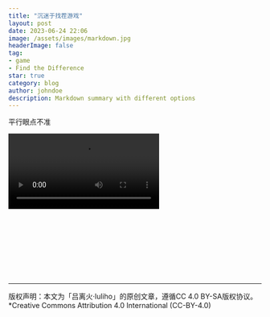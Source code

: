 ```yaml
---
title: "沉迷于找茬游戏"
layout: post
date: 2023-06-24 22:06
image: /assets/images/markdown.jpg
headerImage: false
tag:
- game
- Find the Difference
star: true
category: blog
author: johndoe
description: Markdown summary with different options
---
```


平行眼点不准

<!DOCTYPE html>
<html>
<head>
  <style>
    /* 使用 CSS 设置视频容器的样式 */
    #video-container {
      position: relative;
      padding-bottom: 56.25%; /* 16:9 宽高比视频的比例 */
      height: 0;
      overflow: hidden;
    }

    /* 使用 CSS 设置视频样式 */
    #video-container video {
      position: absolute;
      top: 0;
      left: 0;
      width: 100%;
      height: 100%;
    }
  </style>
</head>
<body>
  <div id="video-container">
    <!-- /assets/images/1zhaocha.mp4 -->
    <video controls autoplay>
      <source src="/assets/images/1zhaocha.mp4" type="video/mp4">
      Your browser does not support the video tag.
    </video>
  </div>
</body>
</html>

---

版权声明：本文为「吕离火·luliho」的原创文章，遵循CC 4.0 BY-SA版权协议。
<br>*Creative Commons Attribution 4.0 International (CC-BY-4.0)


